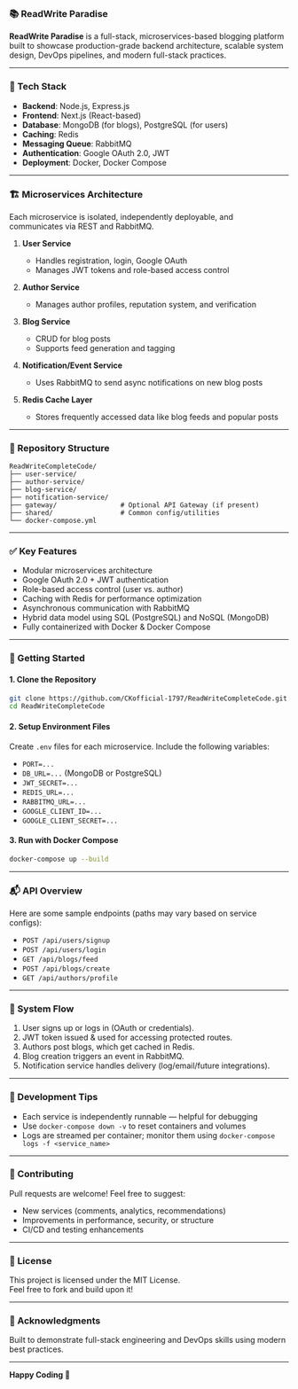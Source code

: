 ### 📚 ReadWrite Paradise

**ReadWrite Paradise** is a full-stack, microservices-based blogging platform built to showcase production-grade backend architecture, scalable system design, DevOps pipelines, and modern full-stack practices.

---

### 🚀 Tech Stack

- **Backend**: Node.js, Express.js  
- **Frontend**: Next.js (React-based)  
- **Database**: MongoDB (for blogs), PostgreSQL (for users)  
- **Caching**: Redis  
- **Messaging Queue**: RabbitMQ  
- **Authentication**: Google OAuth 2.0, JWT  
- **Deployment**: Docker, Docker Compose  

---

### 🏗️ Microservices Architecture

Each microservice is isolated, independently deployable, and communicates via REST and RabbitMQ.

1. **User Service**  
   - Handles registration, login, Google OAuth  
   - Manages JWT tokens and role-based access control

2. **Author Service**  
   - Manages author profiles, reputation system, and verification

3. **Blog Service**  
   - CRUD for blog posts  
   - Supports feed generation and tagging

4. **Notification/Event Service**  
   - Uses RabbitMQ to send async notifications on new blog posts

5. **Redis Cache Layer**  
   - Stores frequently accessed data like blog feeds and popular posts

---

### 📁 Repository Structure

```
ReadWriteCompleteCode/
├── user-service/
├── author-service/
├── blog-service/
├── notification-service/
├── gateway/                # Optional API Gateway (if present)
├── shared/                 # Common config/utilities
└── docker-compose.yml
```

---

### ✅ Key Features

- Modular microservices architecture
- Google OAuth 2.0 + JWT authentication
- Role-based access control (user vs. author)
- Caching with Redis for performance optimization
- Asynchronous communication with RabbitMQ
- Hybrid data model using SQL (PostgreSQL) and NoSQL (MongoDB)
- Fully containerized with Docker & Docker Compose

---

### 🔧 Getting Started

#### 1. Clone the Repository

```bash
git clone https://github.com/CKofficial-1797/ReadWriteCompleteCode.git
cd ReadWriteCompleteCode
```

#### 2. Setup Environment Files

Create `.env` files for each microservice. Include the following variables:

- `PORT=...`
- `DB_URL=...` (MongoDB or PostgreSQL)
- `JWT_SECRET=...`
- `REDIS_URL=...`
- `RABBITMQ_URL=...`
- `GOOGLE_CLIENT_ID=...`
- `GOOGLE_CLIENT_SECRET=...`

#### 3. Run with Docker Compose

```bash
docker-compose up --build
```

---

### 📬 API Overview

Here are some sample endpoints (paths may vary based on service configs):

- `POST /api/users/signup`  
- `POST /api/users/login`  
- `GET /api/blogs/feed`  
- `POST /api/blogs/create`  
- `GET /api/authors/profile`

---

### 🧠 System Flow

1. User signs up or logs in (OAuth or credentials).
2. JWT token issued & used for accessing protected routes.
3. Authors post blogs, which get cached in Redis.
4. Blog creation triggers an event in RabbitMQ.
5. Notification service handles delivery (log/email/future integrations).

---

### 🧪 Development Tips

- Each service is independently runnable — helpful for debugging
- Use `docker-compose down -v` to reset containers and volumes
- Logs are streamed per container; monitor them using `docker-compose logs -f <service_name>`

---

### 🤝 Contributing

Pull requests are welcome! Feel free to suggest:

- New services (comments, analytics, recommendations)
- Improvements in performance, security, or structure
- CI/CD and testing enhancements

---

### 📄 License

This project is licensed under the MIT License.  
Feel free to fork and build upon it!

---

### 🙌 Acknowledgments

Built to demonstrate full-stack engineering and DevOps skills using modern best practices.

---

**Happy Coding 🚀**
